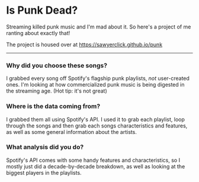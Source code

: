# Is Punk Dead?
 Streaming killed punk music and I'm mad about it. 
 So here's a project of me ranting about exactly that!
 
 The project is housed over at https://sawyerclick.github.io/punk
 
 <hr>
 
 ### Why did you choose these songs?
 I grabbed every song off Spotify's flagship punk playlists, <i>not</i> user-created ones. 
 I'm looking at how commercialized punk music is being digested in the streaming age. 
 (Hot tip: it's not great)
 
 ### Where is the data coming from?
 I grabbed them all using Spotify's API. I used it to grab each playlist, loop through the songs and then grab each songs characteristics and features, as well as some general information about the artists.
 
 ### What analysis did you do?
Spotify's API comes with some handy features and characteristics, so I mostly just did a decade-by-decade breakdown, as well as looking at the biggest players in the playlists.
